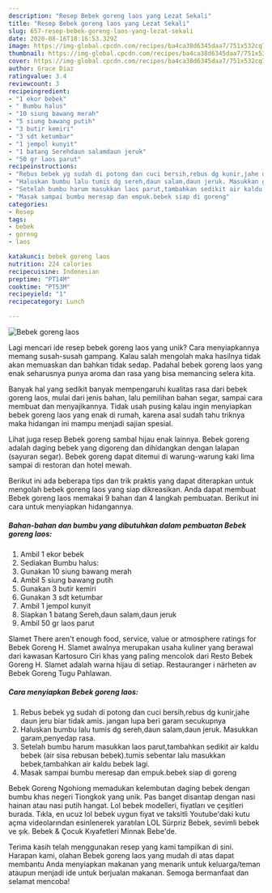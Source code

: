 ```yaml
---
description: "Resep Bebek goreng laos yang Lezat Sekali"
title: "Resep Bebek goreng laos yang Lezat Sekali"
slug: 657-resep-bebek-goreng-laos-yang-lezat-sekali
date: 2020-08-16T18:16:53.329Z
image: https://img-global.cpcdn.com/recipes/ba4ca38d6345daa7/751x532cq70/bebek-goreng-laos-foto-resep-utama.jpg
thumbnail: https://img-global.cpcdn.com/recipes/ba4ca38d6345daa7/751x532cq70/bebek-goreng-laos-foto-resep-utama.jpg
cover: https://img-global.cpcdn.com/recipes/ba4ca38d6345daa7/751x532cq70/bebek-goreng-laos-foto-resep-utama.jpg
author: Grace Diaz
ratingvalue: 3.4
reviewcount: 3
recipeingredient:
- "1 ekor bebek"
- " Bumbu halus"
- "10 siung bawang merah"
- "5 siung bawang putih"
- "3 butir kemiri"
- "3 sdt ketumbar"
- "1 jempol kunyit"
- "1 batang Serehdaun salamdaun jeruk"
- "50 gr laos parut"
recipeinstructions:
- "Rebus bebek yg sudah di potong dan cuci bersih,rebus dg kunir,jahe daun jeru biar tidak amis. jangan lupa beri garam secukupnya"
- "Haluskan bumbu lalu tumis dg sereh,daun salam,daun jeruk. Masukkan garam,penyedap rasa."
- "Setelah bumbu harum masukkan laos parut,tambahkan sedikit air kaldu bebek (air sisa rebusan bebek).tumis sebentar lalu masukkan bebek,tambahkan air kaldu bebek lagi."
- "Masak sampai bumbu meresap dan empuk.bebek siap di goreng"
categories:
- Resep
tags:
- bebek
- goreng
- laos

katakunci: bebek goreng laos 
nutrition: 224 calories
recipecuisine: Indonesian
preptime: "PT14M"
cooktime: "PT53M"
recipeyield: "1"
recipecategory: Lunch

---
```



![Bebek goreng laos](https://img-global.cpcdn.com/recipes/ba4ca38d6345daa7/751x532cq70/bebek-goreng-laos-foto-resep-utama.jpg)

Lagi mencari ide resep bebek goreng laos yang unik? Cara menyiapkannya memang susah-susah gampang. Kalau salah mengolah maka hasilnya tidak akan memuaskan dan bahkan tidak sedap. Padahal bebek goreng laos yang enak seharusnya punya aroma dan rasa yang bisa memancing selera kita.

Banyak hal yang sedikit banyak mempengaruhi kualitas rasa dari bebek goreng laos, mulai dari jenis bahan, lalu pemilihan bahan segar, sampai cara membuat dan menyajikannya. Tidak usah pusing kalau ingin menyiapkan bebek goreng laos yang enak di rumah, karena asal sudah tahu triknya maka hidangan ini mampu menjadi sajian spesial.

Lihat juga resep Bebek goreng sambal hijau enak lainnya. Bebek goreng adalah daging bebek yang digoreng dan dihidangkan dengan lalapan (sayuran segar). Bebek goreng dapat ditemui di warung-warung kaki lima sampai di restoran dan hotel mewah.


Berikut ini ada beberapa tips dan trik praktis yang dapat diterapkan untuk mengolah bebek goreng laos yang siap dikreasikan. Anda dapat membuat Bebek goreng laos memakai 9 bahan dan 4 langkah pembuatan. Berikut ini cara untuk menyiapkan hidangannya.

<!--inarticleads1-->

##### Bahan-bahan dan bumbu yang dibutuhkan dalam pembuatan Bebek goreng laos:

1. Ambil 1 ekor bebek
1. Sediakan  Bumbu halus:
1. Gunakan 10 siung bawang merah
1. Ambil 5 siung bawang putih
1. Gunakan 3 butir kemiri
1. Gunakan 3 sdt ketumbar
1. Ambil 1 jempol kunyit
1. Siapkan 1 batang Sereh,daun salam,daun jeruk
1. Ambil 50 gr laos parut


Slamet There aren&#39;t enough food, service, value or atmosphere ratings for Bebek Goreng H. Slamet awalnya merupakan usaha kuliner yang berawal dari kawasan Kartosuro Ciri khas yang paling mencolok dari Resto Bebek Goreng H. Slamet adalah warna hijau di setiap. Restauranger i närheten av Bebek Goreng Tugu Pahlawan. 

<!--inarticleads2-->

##### Cara menyiapkan Bebek goreng laos:

1. Rebus bebek yg sudah di potong dan cuci bersih,rebus dg kunir,jahe daun jeru biar tidak amis. jangan lupa beri garam secukupnya
1. Haluskan bumbu lalu tumis dg sereh,daun salam,daun jeruk. Masukkan garam,penyedap rasa.
1. Setelah bumbu harum masukkan laos parut,tambahkan sedikit air kaldu bebek (air sisa rebusan bebek).tumis sebentar lalu masukkan bebek,tambahkan air kaldu bebek lagi.
1. Masak sampai bumbu meresap dan empuk.bebek siap di goreng


Bebek Goreng Ngohiong memadukan kelembutan daging bebek dengan bumbu khas negeri Tiongkok yang unik. Pas banget disantap dengan nasi hainan atau nasi putih hangat. Lol bebek modelleri, fiyatları ve çeşitleri burada. Tıkla, en ucuz lol bebek uygun fiyat ve taksitli Youtube&#39;daki kutu açma videolarından esinlenerek yaratılan LOL Sürpriz Bebek, sevimli bebek ve şık. Bebek &amp; Çocuk Kıyafetleri Minnak Bebe&#39;de. 

Terima kasih telah menggunakan resep yang kami tampilkan di sini. Harapan kami, olahan Bebek goreng laos yang mudah di atas dapat membantu Anda menyiapkan makanan yang menarik untuk keluarga/teman ataupun menjadi ide untuk berjualan makanan. Semoga bermanfaat dan selamat mencoba!

